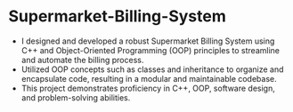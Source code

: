 # Supermarket-Billing-System
- I designed and developed a robust Supermarket Billing System using C++ and Object-Oriented Programming (OOP) principles to streamline and automate the billing process.
- Utilized OOP concepts such as classes and inheritance to organize and encapsulate code, resulting in a modular and maintainable codebase.
- This project demonstrates proficiency in C++, OOP, software design, and problem-solving abilities.
